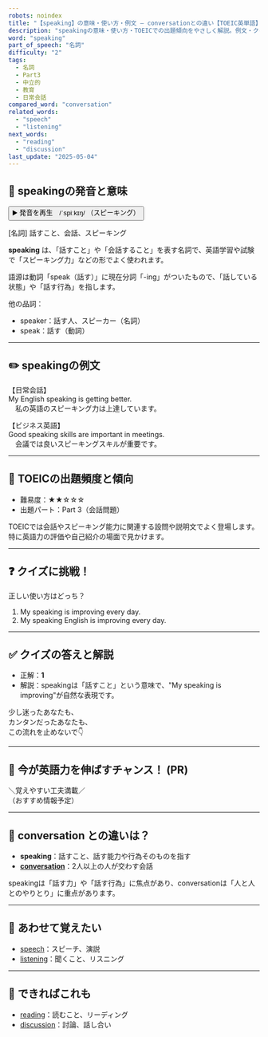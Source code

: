 ```yaml
---
robots: noindex
title: "【speaking】の意味・使い方・例文 ― conversationとの違い【TOEIC英単語】"
description: "speakingの意味・使い方・TOEICでの出題傾向をやさしく解説。例文・クイズ付きでconversationとの違いもわかりやすく学べます。"
word: "speaking"
part_of_speech: "名詞"
difficulty: "2"
tags:
  - 名詞
  - Part3
  - 中立的
  - 教育
  - 日常会話
compared_word: "conversation"
related_words:
  - "speech"
  - "listening"
next_words:
  - "reading"
  - "discussion"
last_update: "2025-05-04"
---
```


## 🔰 speakingの発音と意味

<button class="play-audio" onclick="playTTS('speaking')">
  <span class="play-audio-main">
    ▶️ 発音を再生　/ˈspiːkɪŋ/
  </span>
  <span class="play-audio-sub">
    （スピーキング）
  </span>
</button>

[名詞] 話すこと、会話、スピーキング

**speaking** は、「話すこと」や「会話すること」を表す名詞で、英語学習や試験で「スピーキング力」などの形でよく使われます。

語源は動詞「speak（話す）」に現在分詞「-ing」がついたもので、「話している状態」や「話す行為」を指します。

他の品詞：  
- speaker：話す人、スピーカー（名詞）
- speak：話す（動詞）

---

## ✏️ speakingの例文

【日常会話】  
My English speaking is getting better.  
　私の英語のスピーキング力は上達しています。

【ビジネス英語】  
Good speaking skills are important in meetings.  
　会議では良いスピーキングスキルが重要です。

---

## 🎯 TOEICの出題頻度と傾向

- 難易度：★★☆☆☆
- 出題パート：Part 3（会話問題）

TOEICでは会話やスピーキング能力に関連する設問や説明文でよく登場します。特に英語力の評価や自己紹介の場面で見かけます。

---

## ❓ クイズに挑戦！

正しい使い方はどっち？

1. My speaking is improving every day.  
2. My speaking English is improving every day.

---

## ✅ クイズの答えと解説

- 正解：**1**
- 解説：speakingは「話すこと」という意味で、"My speaking is improving"が自然な表現です。

少し迷ったあなたも、  
カンタンだったあなたも、  
この流れを止めないで👇️

---

## 🚀 今が英語力を伸ばすチャンス！ (PR)

<div class="info-center">
＼覚えやすい工夫満載／<br>  
（おすすめ情報予定）
</div>

---

## 🤔  conversation との違いは？

- **speaking**：話すこと、話す能力や行為そのものを指す
- **[conversation](/word/conversation/)**：2人以上の人が交わす会話

speakingは「話す力」や「話す行為」に焦点があり、conversationは「人と人とのやりとり」に重点があります。

---

## 🧩 あわせて覚えたい

- [speech](/word/speech/)：スピーチ、演説
- [listening](/word/listening/)：聞くこと、リスニング

---

## 📖 できればこれも

- [reading](/word/reading/)：読むこと、リーディング
- [discussion](/word/discussion/)：討論、話し合い

<!-- cvid: aid36_bid29 -->
